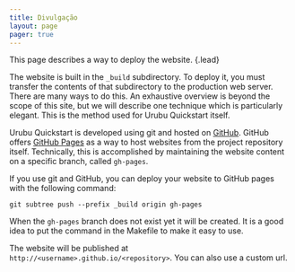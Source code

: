 ```yaml
---
title: Divulgação
layout: page
pager: true
---
```


This page describes a way to deploy the website.
{.lead}

The website is built in the `_build` subdirectory.  To deploy it, you must
transfer the contents of that subdirectory to the production web server.  There
are many ways to do this.  An exhaustive overview is beyond the scope of this
site, but we will describe one technique which is particularly elegant. This is
the method used for Urubu Quickstart itself.

Urubu Quickstart is developed using git and hosted on [GitHub][1].  GitHub
offers [GitHub Pages][2] as a way to host websites from the project repository
itself.  Technically, this is accomplished by maintaining the website content
on a specific branch, called `gh-pages`.

[1]: https://github.com/jandecaluwe/urubu-quickstart
[2]: http://pages.github.com/

If you use git and GitHub, you can deploy your website to GitHub
pages with the following command:

```
git subtree push --prefix _build origin gh-pages
```

When the `gh-pages` branch does not exist yet it will be created.
It is a good idea to put the command in the Makefile to make it
easy to use.

The website will be published at `http://<username>.github.io/<repository>`.
You can also use a custom url.
